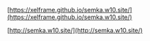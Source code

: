 [https://xelframe.github.io/semka.w10.site/](https://xelframe.github.io/semka.w10.site/)


[http://semka.w10.site/](http://semka.w10.site/)
